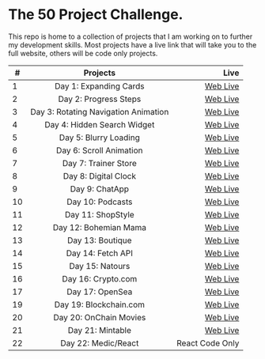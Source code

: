 <h1>The 50 Project Challenge.</h1>
<p>This repo is home to a collection of projects that I am working on to further my development skills. Most projects have a live link that will take you to the full website, others will be code only projects.</p>

| #   |               Projects               |                                                                                                         Live |
| --- | :----------------------------------: | -----------------------------------------------------------------------------------------------------------: |
| 1   |        Day 1: Expanding Cards        |          [Web Live](https://lloydrivers.github.io/rite-of-passage/50%20Projects-in-50-days/Day-1/index.html) |
| 2   |        Day 2: Progress Steps         |          [Web Live](https://lloydrivers.github.io/rite-of-passage/50%20Projects-in-50-days/Day-2/index.html) |
| 3   | Day 3: Rotating Navigation Animation |          [Web Live](https://lloydrivers.github.io/rite-of-passage/50%20Projects-in-50-days/Day-3/index.html) |
| 4   |     Day 4: Hidden Search Widget      |        [Web Live](https://lloydrivers.github.io/rite-of-passage/50%20Projects-in-50-days/Day%204/index.html) |
| 5   |        Day 5: Blurry Loading         |        [Web Live](https://lloydrivers.github.io/rite-of-passage/50%20Projects-in-50-days/Day%205/index.html) |
| 6   |       Day 6: Scroll Animation        |        [Web Live](https://lloydrivers.github.io/rite-of-passage/50%20Projects-in-50-days/Day%206/index.html) |
| 7   |         Day 7: Trainer Store         |        [Web Live](https://lloydrivers.github.io/rite-of-passage/50%20Projects-in-50-days/Day%207/index.html) |
| 8   |         Day 8: Digital Clock         |        [Web Live](https://lloydrivers.github.io/rite-of-passage/50%20Projects-in-50-days/Day%208/index.html) |
| 9   |            Day 9: ChatApp            |          [Web Live](https://lloydrivers.github.io/rite-of-passage/50%20Projects-in-50-days/Day-9/index.html) |
| 10  |           Day 10: Podcasts           |       [Web Live](https://lloydrivers.github.io/rite-of-passage/50%20Projects-in-50-days/Day%2010/index.html) |
| 11  |          Day 11: ShopStyle           |         [Web Live](https://lloydrivers.github.io/rite-of-passage/50%20Projects-in-50-days/Day-11/index.html) |
| 12  |        Day 12: Bohemian Mama         |         [Web Live](https://lloydrivers.github.io/rite-of-passage/50%20Projects-in-50-days/Day-12/index.html) |
| 13  |           Day 13: Boutique           |         [Web Live](https://lloydrivers.github.io/rite-of-passage/50%20Projects-in-50-days/Day-13/index.html) |
| 14  |          Day 14: Fetch API           |         [Web Live](https://lloydrivers.github.io/rite-of-passage/50%20Projects-in-50-days/Day-14/index.html) |
| 15  |           Day 15: Natours            | [Web Live](https://lloydrivers.github.io/rite-of-passage/50%20Projects-in-50-days/Day-15/starter/index.html) |
| 16  |          Day 16: Crypto.com          |         [Web Live](https://lloydrivers.github.io/rite-of-passage/50%20Projects-in-50-days/Day-16/index.html) |
| 17  |           Day 17: OpenSea            |         [Web Live](https://lloydrivers.github.io/rite-of-passage/50%20Projects-in-50-days/Day-17/index.html) |
| 19  |        Day 19: Blockchain.com        |         [Web Live](https://lloydrivers.github.io/rite-of-passage/50%20Projects-in-50-days/Day-19/index.html) |
| 20  |        Day 20: OnChain Movies        |         [Web Live](https://lloydrivers.github.io/rite-of-passage/50%20Projects-in-50-days/Day-20/index.html) |
| 21  |           Day 21: Mintable           |         [Web Live](https://lloydrivers.github.io/rite-of-passage/50%20Projects-in-50-days/Day-21/index.html) |
| 22  |         Day 22: Medic/React          |                                                                                              React Code Only |
